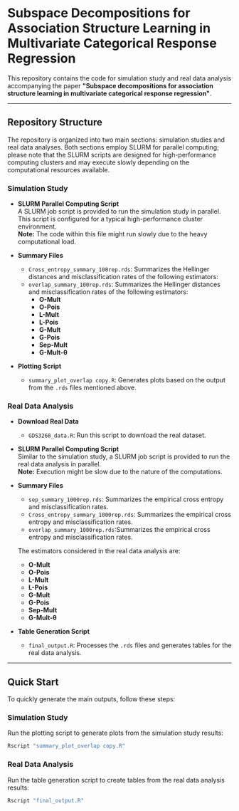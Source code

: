 # Subspace Decompositions for Association Structure Learning in Multivariate Categorical Response Regression

This repository contains the code for simulation study and real data analysis accompanying the paper **"Subspace decompositions for association structure learning in multivariate categorical response regression"**. <!--The material herein has been prepared for submission to *JRSS-B*.-->

---

## Repository Structure

The repository is organized into two main sections: simulation studies and real data analyses. Both sections employ SLURM for parallel computing; please note that the SLURM scripts are designed for high-performance computing clusters and may execute slowly depending on the computational resources available.

### Simulation Study

- **SLURM Parallel Computing Script**  
  A SLURM job script is provided to run the simulation study in parallel. This script is configured for a typical high-performance cluster environment.  
  **Note:** The code within this file might run slowly due to the heavy computational load.

- **Summary Files**  
  - `Cross_entropy_summary_100rep.rds`: Summarizes the Hellinger distances and misclassification rates of the following estimators:
  - `overlap_summary_100rep.rds`: Summarizes the Hellinger distances and misclassification rates of the following estimators:  
    - **O-Mult**
    - **O-Pois**
    - **L-Mult**
    - **L-Pois**
    - **G-Mult**
    - **G-Pois**
    - **Sep-Mult**
    - **G-Mult-θ**

- **Plotting Script**  
  - `summary_plot_overlap copy.R`: Generates plots based on the output from the `.rds` files mentioned above.

### Real Data Analysis

- **Download Real Data**  
  - `GDS3268_data.R`: Run this script to download the real dataset.

- **SLURM Parallel Computing Script**  
  Similar to the simulation study, a SLURM job script is provided to run the real data analysis in parallel.  
  **Note:** Execution might be slow due to the nature of the computations.

- **Summary Files**  
  - `sep_summary_1000rep.rds`: Summarizes the empirical cross entropy and misclassification rates.
  - `Cross_entropy_summary_1000rep.rds`: Summarizes the empirical cross entropy and misclassification rates.
  - `overlap_summary_1000rep.rds`:Summarizes the empirical cross entropy and misclassification rates.

  The estimators considered in the real data analysis are:
    - **O-Mult**
    - **O-Pois**
    - **L-Mult**
    - **L-Pois**
    - **G-Mult**
    - **G-Pois**
    - **Sep-Mult**
    - **G-Mult-θ**

- **Table Generation Script**  
  - `final_output.R`: Processes the `.rds` files and generates tables for the real data analysis.

---

## Quick Start

To quickly generate the main outputs, follow these steps:

### Simulation Study
Run the plotting script to generate plots from the simulation study results:
```bash
Rscript "summary_plot_overlap copy.R"
```

### Real Data Analysis
Run the table generation script to create tables from the real data analysis results:
```bash
Rscript "final_output.R"
```



